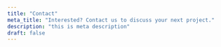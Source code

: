 ```yaml
---
title: "Contact"
meta_title: "Interested? Contact us to discuss your next project."
description: "this is meta description"
draft: false
---
```


